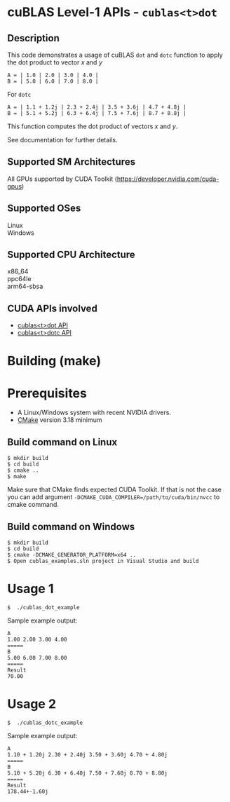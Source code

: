 # cuBLAS Level-1 APIs - `cublas<t>dot`

## Description

This code demonstrates a usage of cuBLAS `dot` and `dotc` function to apply the dot product to vector _x_ and _y_

```
A = | 1.0 | 2.0 | 3.0 | 4.0 |
B = | 5.0 | 6.0 | 7.0 | 8.0 |
```

For `dotc`
```
A = | 1.1 + 1.2j | 2.3 + 2.4j | 3.5 + 3.6j | 4.7 + 4.8j |
B = | 5.1 + 5.2j | 6.3 + 6.4j | 7.5 + 7.6j | 8.7 + 8.8j |
```

This function computes the dot product of vectors _x_ and _y_.

See documentation for further details.

## Supported SM Architectures

All GPUs supported by CUDA Toolkit (https://developer.nvidia.com/cuda-gpus)  

## Supported OSes

Linux  
Windows

## Supported CPU Architecture

x86_64  
ppc64le  
arm64-sbsa

## CUDA APIs involved
- [cublas\<t>dot  API](https://docs.nvidia.com/cuda/cublas/index.html#cublas-t-dot)
- [cublas\<t>dotc  API](https://docs.nvidia.com/cuda/cublas/index.html#cublas-t-dot)

# Building (make)

# Prerequisites
- A Linux/Windows system with recent NVIDIA drivers.
- [CMake](https://cmake.org/download) version 3.18 minimum

## Build command on Linux
```
$ mkdir build
$ cd build
$ cmake ..
$ make
```
Make sure that CMake finds expected CUDA Toolkit. If that is not the case you can add argument `-DCMAKE_CUDA_COMPILER=/path/to/cuda/bin/nvcc` to cmake command.

## Build command on Windows
```
$ mkdir build
$ cd build
$ cmake -DCMAKE_GENERATOR_PLATFORM=x64 ..
$ Open cublas_examples.sln project in Visual Studio and build
```

# Usage 1
```
$  ./cublas_dot_example
```

Sample example output:

```
A
1.00 2.00 3.00 4.00
=====
B
5.00 6.00 7.00 8.00
=====
Result
70.00
```

# Usage 2
```
$  ./cublas_dotc_example
```

Sample example output:

```
A
1.10 + 1.20j 2.30 + 2.40j 3.50 + 3.60j 4.70 + 4.80j
=====
B
5.10 + 5.20j 6.30 + 6.40j 7.50 + 7.60j 8.70 + 8.80j
=====
Result
178.44+-1.60j
```
